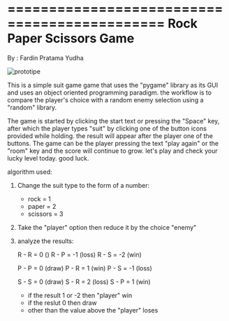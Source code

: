 =============================================
Rock Paper Scissors Game  
=============================================

By : Fardin Pratama Yudha

![prototipe](https://user-images.githubusercontent.com/49685686/95313495-c6633480-08c2-11eb-9448-1d0880e0cecd.jpg)

This is a simple suit game game that uses the "pygame" library as 
its GUI and uses an object oriented programming paradigm. the workflow
is to compare the player's choice with a random enemy selection using 
a "random" library.

The game is started by clicking the start text or pressing the "Space" key, 
after which the player types "suit" by clicking one of the button icons 
provided while holding. the result will appear after the player one of the buttons. 
The game can be the player pressing the text "play again" or the "room" key and 
the score will continue to grow. let's play and check your lucky level today.
good luck.

algorithm used:
1. Change the suit type to the form of a number:
    - rock = 1
    - paper = 2
    - scissors = 3
2. Take the "player" option then reduce it by the choice "enemy"
3. analyze the results:

    R - R = 0 ()
    R - P = -1 (loss)
    R - S = -2 (win)


    P - P = 0 (draw)
    P - R = 1 (win)
    P - S = -1 (loss)


    S - S = 0 (draw)
    S - R = 2 (loss)
    S - P = 1 (win)

    - if the result 1 or -2 then "player" win
    - if the reslut 0 then draw
    - other than the value above the "player" loses